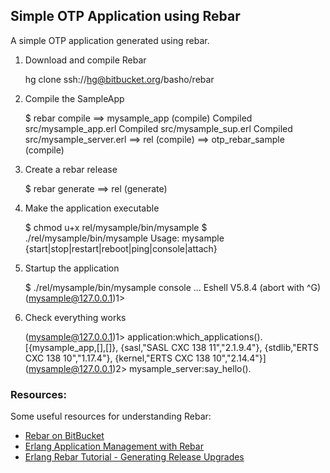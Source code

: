 ## Simple OTP Application using Rebar

A simple OTP application generated using rebar.

1. Download and compile Rebar

    hg clone ssh://hg@bitbucket.org/basho/rebar

2. Compile the SampleApp

    $ rebar compile
    ==> mysample_app (compile)
    Compiled src/mysample_app.erl
    Compiled src/mysample_sup.erl
    Compiled src/mysample_server.erl
    ==> rel (compile)
    ==> otp_rebar_sample (compile)

3. Create a rebar release

    $ rebar generate
    ==> rel (generate)

4. Make the application executable

    $ chmod u+x rel/mysample/bin/mysample
    $ ./rel/mysample/bin/mysample
    Usage: mysample {start|stop|restart|reboot|ping|console|attach}

5. Startup the application

    $ ./rel/mysample/bin/mysample console
    ...
    Eshell V5.8.4  (abort with ^G)
    (mysample@127.0.0.1)1>

6. Check everything works

   (mysample@127.0.0.1)1> application:which_applications().
   [{mysample_app,[],[]},
   {sasl,"SASL  CXC 138 11","2.1.9.4"},
   {stdlib,"ERTS  CXC 138 10","1.17.4"},
   {kernel,"ERTS  CXC 138 10","2.14.4"}]
   (mysample@127.0.0.1)2> mysample_server:say_hello().


### Resources:
Some useful resources for understanding Rebar:

* [Rebar on BitBucket](https://bitbucket.org/basho/rebar/wiki/Home)
* [Erlang Application Management with Rebar](http://alancastro.org/2010/05/01/erlang-application-management-with-rebar.html)
* [Erlang Rebar Tutorial - Generating Release Upgrades](http://www.metabrew.com/article/erlang-rebar-tutorial-generating-releases-upgrades)

